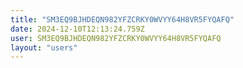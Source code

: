 ```yaml
---
title: "SM3EQ9BJHDEQN982YFZCRKY0WVYY64H8VR5FYQAFQ"
date: 2024-12-10T12:13:24.759Z
user: SM3EQ9BJHDEQN982YFZCRKY0WVYY64H8VR5FYQAFQ
layout: "users"
---
```

    